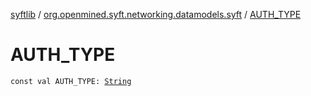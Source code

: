 [syftlib](../index.md) / [org.openmined.syft.networking.datamodels.syft](index.md) / [AUTH_TYPE](./-a-u-t-h_-t-y-p-e.md)

# AUTH_TYPE

`const val AUTH_TYPE: `[`String`](https://kotlinlang.org/api/latest/jvm/stdlib/kotlin/-string/index.html)